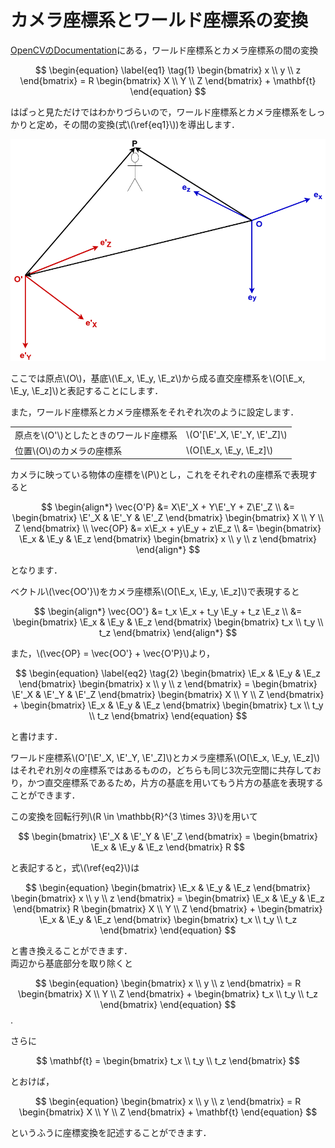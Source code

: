 カメラ座標系とワールド座標系の変換
==================================

[OpenCVのDocumentation](https://docs.opencv.org/2.4/modules/calib3d/doc/camera_calibration_and_3d_reconstruction.html)にある，ワールド座標系とカメラ座標系の間の変換

$$
\begin{equation} \label{eq1} \tag{1}
\begin{bmatrix}
    x \\ y \\ z
\end{bmatrix} =
R
\begin{bmatrix}
    X \\ Y \\ Z
\end{bmatrix}
+
\mathbf{t}
\end{equation}
$$

はぱっと見ただけではわかりづらいので，ワールド座標系とカメラ座標系をしっかりと定め，その間の変換(式\\(\ref{eq1}\\))を導出します．

![](images/PinholeCameraModel.png)

$$
\newcommand{\E}{\mathbf{e}}
$$

ここでは原点\\(O\\)，基底\\(\E_x, \E_y, \E_z\\)から成る直交座標系を\\(O[\E_x, \E_y, \E_z]\\)と表記することにします．

また，ワールド座標系とカメラ座標系をそれぞれ次のように設定します．  

|                                          |                               |
|:-----------------------------------------|:------------------------------|
| 原点を\\(O'\\)としたときのワールド座標系 | \\(O'[\E'_X, \E'_Y, \E'_Z]\\) | 
| 位置\\(O\\)のカメラの座標系              | \\(O[\E_x, \E_y, \E_z]\\)     |

カメラに映っている物体の座標を\\(P\\)とし，これをそれぞれの座標系で表現すると

$$
\begin{align*}
\vec{O'P} 
&= X\E'_X + Y\E'_Y + Z\E'_Z \\
&=
\begin{bmatrix}
    \E'_X & \E'_Y & \E'_Z
\end{bmatrix}
\begin{bmatrix}
    X \\ Y \\ Z
\end{bmatrix}
\\
\vec{OP} 
&= x\E_x + y\E_y + z\E_z \\
&=
\begin{bmatrix}
    \E_x & \E_y & \E_z 
\end{bmatrix}
\begin{bmatrix}
    x \\ y \\ z
\end{bmatrix}
\end{align*}
$$

となります．


ベクトル\\(\vec{OO'}\\)をカメラ座標系\\(O[\E_x, \E_y, \E_z]\\)で表現すると

$$
\begin{align*}
\vec{OO'} 
&= t_x \E_x + t_y \E_y + t_z \E_z \\
&=
\begin{bmatrix}
    \E_x & \E_y & \E_z
\end{bmatrix}
\begin{bmatrix}
    t_x \\ t_y \\ t_z 
\end{bmatrix}
\end{align*}
$$

また，\\(\vec{OP} = \vec{OO'} + \vec{O'P}\\)より，

$$
\begin{equation} \label{eq2} \tag{2}
\begin{bmatrix}
    \E_x & \E_y & \E_z 
\end{bmatrix}
\begin{bmatrix}
    x \\ y \\ z
\end{bmatrix} =
\begin{bmatrix}
    \E'_X & \E'_Y & \E'_Z
\end{bmatrix}
\begin{bmatrix}
    X \\ Y \\ Z
\end{bmatrix}
+
\begin{bmatrix}
    \E_x & \E_y & \E_z
\end{bmatrix}
\begin{bmatrix}
    t_x \\ t_y \\ t_z
\end{bmatrix} 
\end{equation}
$$

と書けます．

ワールド座標系\\(O'[\E'_X, \E'_Y, \E'_Z]\\)とカメラ座標系\\(O[\E_x, \E_y, \E_z]\\)はそれぞれ別々の座標系ではあるものの，どちらも同じ3次元空間に共存しており，かつ直交座標系であるため，片方の基底を用いてもう片方の基底を表現することができます．

この変換を回転行列\\(R \in \mathbb{R}^{3 \times 3}\\)を用いて 

$$
\begin{bmatrix}
    \E'_X & \E'_Y & \E'_Z
\end{bmatrix} =
\begin{bmatrix}
    \E_x & \E_y & \E_z
\end{bmatrix} R
$$

と表記すると，式\\(\ref{eq2}\\)は

$$
\begin{equation}
\begin{bmatrix}
    \E_x & \E_y & \E_z 
\end{bmatrix}
\begin{bmatrix}
    x \\ y \\ z
\end{bmatrix} =
\begin{bmatrix}
    \E_x & \E_y & \E_z
\end{bmatrix} R
\begin{bmatrix}
    X \\ Y \\ Z
\end{bmatrix}
+
\begin{bmatrix}
    \E_x & \E_y & \E_z
\end{bmatrix}
\begin{bmatrix}
    t_x \\ t_y \\ t_z
\end{bmatrix} 
\end{equation}
$$

と書き換えることができます．  
両辺から基底部分を取り除くと

$$
\begin{equation} 
\begin{bmatrix}
    x \\ y \\ z
\end{bmatrix} =
R
\begin{bmatrix}
    X \\ Y \\ Z
\end{bmatrix}
+
\begin{bmatrix}
    t_x \\ t_y \\ t_z
\end{bmatrix} 
\end{equation}
$$
.

さらに

$$
\mathbf{t} = 
\begin{bmatrix}
    t_x \\ t_y \\ t_z
\end{bmatrix} 
$$

とおけば，

$$
\begin{equation} 
\begin{bmatrix}
    x \\ y \\ z
\end{bmatrix} =
R
\begin{bmatrix}
    X \\ Y \\ Z
\end{bmatrix}
+
\mathbf{t}
\end{equation}
$$

というふうに座標変換を記述することができます．
